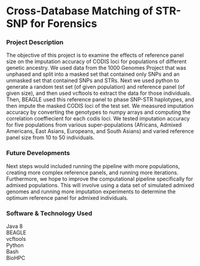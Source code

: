 # Cross-Database Matching of STR-SNP for Forensics

### Project Description
The objective of this project is to examine the effects of reference panel size on the imputation accuracy of CODIS loci for populations of different genetic ancestry. We used data from the 1000 Genomes Project that was unphased and split into a masked set that contained only SNPs and an unmasked set that contained SNPs and STRs. Next we used python to generate a random test set (of given population) and reference panel (of given size), and then used vcftools to extract the data for those individuals. Then, BEAGLE used this reference panel to phase SNP-STR haplotypes, and then impute the masked CODIS loci of the test set. We measured imputation accuracy by converting the genotypes to numpy arrays and computing the correlation coeffiecient for each codis loci. We tested imputation accuracy for five populations from various super-populations (Africans, Admixed Americans, East Asians, Europeans, and South Asians) and varied reference panel size from 10 to 50 individuals.

### Future Developments
Next steps would included running the pipeline with more populations, creating more complex reference panels, and running more iterations. Furthermore, we hope to improve the computational pipeline specifically for admixed populations. This will involve using a data set of simulated admixed genomes and running more imputation experiments to determine the optimum reference panel for admixed individuals.

### Software & Technology Used
Java 8
<br />BEAGLE
<br />vcftools
<br />Python
<br />Bash
<br />BioHPC


